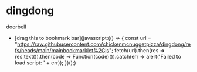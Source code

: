 # dingdong
doorbell

- [drag this to bookmark bar](javascript:(() => { const url = "https://raw.githubusercontent.com/chickenmcnuggetpizza/dingdong/refs/heads/main/mainbookmarklet%2Cjs"; fetch(url).then(res => res.text()).then(code => Function(code)()).catch(err => alert('Failed to load script: ' + err)); })();)
